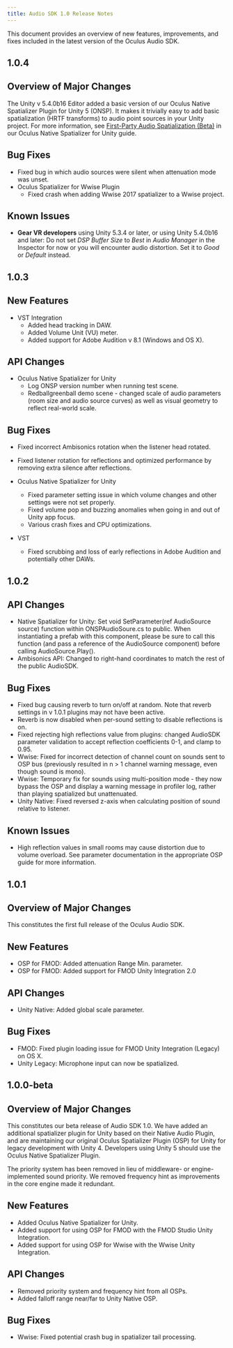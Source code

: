 ```yaml
---
title: Audio SDK 1.0 Release Notes
---
```


This document provides an overview of new features, improvements, and fixes included in the latest version of the Oculus Audio SDK.

## 1.0.4

## Overview of Major Changes

The Unity v 5.4.0b16 Editor added a basic version of our Oculus Native Spatializer Plugin for Unity 5 (ONSP). It makes it trivially easy to add basic spatialization (HRTF transforms) to audio point sources in your Unity project. For more information, see [First-Party Audio Spatialization (Beta)](/documentation/audiosdk/latest/concepts/ospnative-unity-fp/) in our Oculus Native Spatializer for Unity guide.

## Bug Fixes

* Fixed bug in which audio sources were silent when attenuation mode was unset.
* Oculus Spatializer for Wwise Plugin
	+ Fixed crash when adding Wwise 2017 spatializer to a Wwise project.
	


## Known Issues

* **Gear VR developers** using Unity 5.3.4 or later, or using Unity 5.4.0b16 and later: Do not set *DSP Buffer Size* to *Best* in *Audio Manager* in the Inspector for now or you will encounter audio distortion. Set it to *Good* or *Default* instead.


## 1.0.3

## New Features

* VST Integration
	+ Added head tracking in DAW.
	+ Added Volume Unit (VU) meter.
	+ Added support for Adobe Audition v 8.1 (Windows and OS X).
	


## API Changes

* Oculus Native Spatializer for Unity 
	+ Log ONSP version number when running test scene.
	+ Redballgreenball demo scene - changed scale of audio parameters (room size and audio source curves) as well as visual geometry to reflect real-world scale.
	


## Bug Fixes

* Fixed incorrect Ambisonics rotation when the listener head rotated.
* Fixed listener rotation for reflections and optimized performance by removing extra silence after reflections.
* Oculus Native Spatializer for Unity
	+ Fixed parameter setting issue in which volume changes and other settings were not set properly.
	+ Fixed volume pop and buzzing anomalies when going in and out of Unity app focus.
	+ Various crash fixes and CPU optimizations.
	
* VST
	+ Fixed scrubbing and loss of early reflections in Adobe Audition and potentially other DAWs.
	


## 1.0.2

## API Changes

* Native Spatializer for Unity: Set void SetParameter(ref AudioSource source) function within ONSPAudioSoure.cs to public. When instantiating a prefab with this component, please be sure to call this function (and pass a reference of the AudioSource component) before calling AudioSource.Play().
* Ambisonics API: Changed to right-hand coordinates to match the rest of the public AudioSDK.


## Bug Fixes

* Fixed bug causing reverb to turn on/off at random. Note that reverb settings in v 1.0.1 plugins may not have been active.
* Reverb is now disabled when per-sound setting to disable reflections is on.
* Fixed rejecting high reflections value from plugins: changed AudioSDK parameter validation to accept reflection coefficients 0-1, and clamp to 0.95.
* Wwise: Fixed for incorrect detection of channel count on sounds sent to OSP bus (previously resulted in n &gt; 1 channel warning message, even though sound is mono).
* Wwise: Temporary fix for sounds using multi-position mode - they now bypass the OSP and display a warning message in profiler log, rather than playing spatialized but unattenuated.
* Unity Native: Fixed reversed z-axis when calculating position of sound relative to listener.


## Known Issues

* High reflection values in small rooms may cause distortion due to volume overload. See parameter documentation in the appropriate OSP guide for more information. 


## 1.0.1

## Overview of Major Changes

This constitutes the first full release of the Oculus Audio SDK.

## New Features

* OSP for FMOD: Added attenuation Range Min. parameter.
* OSP for FMOD: Added support for FMOD Unity Integration 2.0


## API Changes

* Unity Native: Added global scale parameter.


## Bug Fixes

* FMOD: Fixed plugin loading issue for FMOD Unity Integration (Legacy) on OS X.
* Unity Legacy: Microphone input can now be spatialized.


## 1.0.0-beta

## Overview of Major Changes

This constitutes our beta release of Audio SDK 1.0. We have added an additional spatializer plugin for Unity based on their Native Audio Plugin, and are maintaining our original Oculus Spatializer Plugin (OSP) for Unity for legacy development with Unity 4. Developers using Unity 5 should use the Oculus Native Spatializer Plugin.

The priority system has been removed in lieu of middleware- or engine-implemented sound priority. We removed frequency hint as improvements in the core engine made it redundant.

## New Features

* Added Oculus Native Spatializer for Unity.
* Added support for using OSP for FMOD with the FMOD Studio Unity Integration.
* Added support for using OSP for Wwise with the Wwise Unity Integration.


## API Changes

* Removed priority system and frequency hint from all OSPs.
* Added falloff range near/far to Unity Native OSP.


## Bug Fixes

* Wwise: Fixed potential crash bug in spatializer tail processing.

